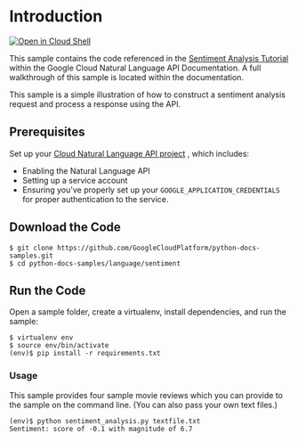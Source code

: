# Introduction

[![Open in Cloud Shell][shell_img]][shell_link]

[shell_img]: http://gstatic.com/cloudssh/images/open-btn.png
[shell_link]: https://console.cloud.google.com/cloudshell/open?git_repo=https://github.com/GoogleCloudPlatform/python-docs-samples&page=editor&open_in_editor=language/sentiment/README.md

This sample contains the code referenced in the 
[Sentiment Analysis Tutorial](http://cloud.google.com/natural-language/docs/sentiment-tutorial)
within the Google Cloud Natural Language API Documentation. A full walkthrough of this sample
is located within the documentation.

This sample is a simple illustration of how to construct a sentiment analysis
request and process a response using the API.

## Prerequisites

Set up your 
[Cloud Natural Language API project](https://cloud.google.com/natural-language/docs/getting-started#set_up_a_project)
, which includes:

* Enabling the Natural Language API
* Setting up a service account
* Ensuring you've properly set up your `GOOGLE_APPLICATION_CREDENTIALS` for proper
    authentication to the service.

## Download the Code

```
$ git clone https://github.com/GoogleCloudPlatform/python-docs-samples.git
$ cd python-docs-samples/language/sentiment
```

## Run the Code

Open a sample folder, create a virtualenv, install dependencies, and run the sample:

```
$ virtualenv env
$ source env/bin/activate
(env)$ pip install -r requirements.txt
```

### Usage

This sample provides four sample movie reviews which you can
provide to the sample on the command line. (You can also
pass your own text files.)

```
(env)$ python sentiment_analysis.py textfile.txt
Sentiment: score of -0.1 with magnitude of 6.7
```
